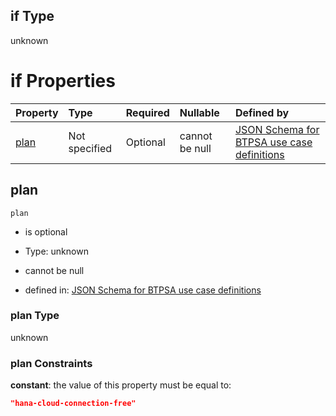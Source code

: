 ## if Type

unknown

# if Properties

| Property      | Type          | Required | Nullable       | Defined by                                                                                                                                                                                                                                  |
| :------------ | :------------ | :------- | :------------- | :------------------------------------------------------------------------------------------------------------------------------------------------------------------------------------------------------------------------------------------ |
| [plan](#plan) | Not specified | Optional | cannot be null | [JSON Schema for BTPSA use case definitions](btpsa-usecase-properties-services-items-allof-1-then-allof-37-then-allof-4-if-properties-plan.md "undefined#/properties/services/items/allOf/1/then/allOf/37/then/allOf/4/if/properties/plan") |

## plan



`plan`

*   is optional

*   Type: unknown

*   cannot be null

*   defined in: [JSON Schema for BTPSA use case definitions](btpsa-usecase-properties-services-items-allof-1-then-allof-37-then-allof-4-if-properties-plan.md "undefined#/properties/services/items/allOf/1/then/allOf/37/then/allOf/4/if/properties/plan")

### plan Type

unknown

### plan Constraints

**constant**: the value of this property must be equal to:

```json
"hana-cloud-connection-free"
```
